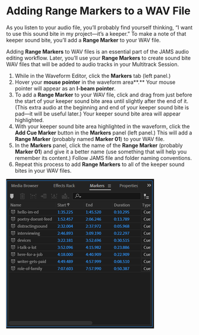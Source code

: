 # Adding Range Markers to a WAV File

As you listen to your audio file, you’ll probably find yourself thinking, “I want to use this sound bite in my project—it’s a keeper.” To make a note of that keeper sound bite, you’ll add a **Range Marker** to your WAV file.

Adding **Range Markers** to WAV files is an essential part of the JAMS audio editing workflow. Later, you’ll use your **Range Markers** to create sound bite WAV files that will be added to audio tracks in your Multitrack Session.

1. While in the Waveform Editor, click the **Markers** tab (left panel.)
2. Hover your **mouse pointer** in the waveform area**.** Your mouse pointer will appear as an **I-beam pointer**.
3. To add a **Range Marker** to your WAV file, click and drag from just before the start of your keeper sound bite area until slightly after the end of it. (This extra audio at the beginning and end of your keeper sound bite is pad—it will be useful later.) Your keeper sound bite area will appear highlighted.
4. With your keeper sound bite area highlighted in the waveform, click the **Add Cue Marker** button in the **Markers** panel (left panel.) This will add a **Range Marker** (probably named **Marker 01**) to your WAV file.
5. In the **Markers** panel, click the name of the **Range Marker** (probably **Marker 01**) and give it a better name (use something that will help you remember its content.) Follow JAMS file and folder naming conventions.
6. Repeat this process to add **Range Markers** to all of the keeper sound bites in your WAV files.

![Range markers in the Markers tab.](../.gitbook/assets/adding-range-markers.PNG)
